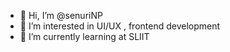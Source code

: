 - 👋 Hi, I’m @senuriNP
- 👀 I’m interested in UI/UX , frontend development
- 🌱 I’m currently learning at SLIIT


<!---
senuriNP/senuriNP is a ✨ special ✨ repository because its `README.md` (this file) appears on your GitHub profile.
You can click the Preview link to take a look at your changes.
--->
